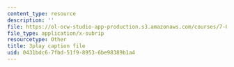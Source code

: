 ```yaml
---
content_type: resource
description: ''
file: https://ol-ocw-studio-app-production.s3.amazonaws.com/courses/7-01sc-fundamentals-of-biology-fall-2011/0431bdc67fbd51f989536be98389b1a4_x_vlxGFrZLY.vtt
file_type: application/x-subrip
resourcetype: Other
title: 3play caption file
uid: 0431bdc6-7fbd-51f9-8953-6be98389b1a4
---
```

